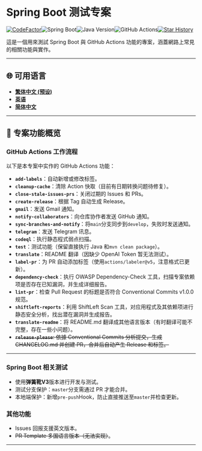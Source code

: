 # Spring Boot 测试专案

[![CodeFactor](https://www.codefactor.io/repository/github/vancetang/demo/badge)](https://www.codefactor.io/repository/github/vancetang/demo)![Spring Boot](https://img.shields.io/badge/dynamic/xml?url=https://raw.githubusercontent.com/vancetang/demo/master/pom.xml&query=//*[local-name()='parent']/*[local-name()='version']&label=Spring%20Boot&color=brightgreen)![Java Version](https://img.shields.io/badge/dynamic/xml?url=https://raw.githubusercontent.com/vancetang/demo/master/pom.xml&query=//*[local-name()='properties']/*[local-name()='java.version']&label=Java&color=ED8B00&logo=openjdk&logoColor=white)![GitHub Actions](https://img.shields.io/badge/GitHub%20Actions-Enabled-blue)[![Star History](https://img.shields.io/badge/Star%20History-Chart-orange)](https://star-history.com/#vancetang/demo&Date)

這是一個用來測試 Spring Boot 與 GitHub Actions 功能的專案，涵蓋網路上常見的相關功能與實作。

* * *

## 🌐 可用语言

-   **[繁体中文 (预设)](README.md)**
-   **[英语](README.en.md)**
-   **[简体中文](README.zh-CN.md)**

* * *

## 🚀 专案功能概览

### GitHub Actions 工作流程

以下是本专案中实作的 GitHub Actions 功能：

-   **`add-labels`**：自动新增或修改标签。
-   **`cleanup-cache`**：清除 Action 快取（目前有日期转换问题待修复）。
-   **`close-stale-issues-prs`**：关闭过期的 Issues 和 PRs。
-   **`create-release`**：根据 Tag 自动生成 Release。
-   **`gmail`**：发送 Gmail 通知。
-   **`notify-collaborators`**：向仓库协作者发送 GitHub 通知。
-   **`sync-branches-and-notify`**：将`main`分支同步到`develop`，失败时发送通知。
-   **`telegram`**：发送 Telegram 讯息。
-   **`codeql`**：执行静态程式弱点扫描。
-   **`test`**：测试功能（保留直接执行 Java 和`mvn clean package`）。
-   **`translate`**：README 翻译（因缺少 OpenAI Token 暂无法测试）。
-   **`label-pr`**：为 PR 自动添加标签（使用`actions/labeler@v5`，注意格式已更新）。
-   **`dependency-check`**：执行 OWASP Dependency-Check 工具，扫描专案依赖项是否存在已知漏洞，并生成详细报告。
-   **`lint-pr`**：检查 Pull Request 的标题是否符合 Conventional Commits v1.0.0 规范。
-   **`shiftleft-reports`**：利用 ShiftLeft Scan 工具，对应用程式及其依赖项进行静态安全分析，找出潜在漏洞并生成报告。
-   **`translate-readme`**：将 README.md 翻译成其他语言版本（有时翻译可能不完整，存在一些小问题）。
-   ~~**`release-please`**: 依據 Conventional Commits 分析提交，生成 CHANGELOG.md 并创建 PR，合并后自动产生 Release 和标签。~~

* * *

### Spring Boot 相关测试

-   使用**弹簧靴V3**版本进行开发与测试。
-   测试分支保护：`master`分支需通过 PR 才能合并。
-   本地端保护：新增`pre-push`Hook，防止直接推送至`master`并检查更新。

### 其他功能

-   Issues 回报支援英文版本。
-   ~~PR Template 多国语言版本（无法实现）~~。

* * *
